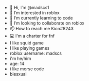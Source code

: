 - 👋 Hi, I’m @madscs1
- 👀 I’m interested in roblox
- 🌱 I’m currently learning to code
- 💞️ I’m looking to collaborate on roblox
- 📫 How to reach me Kion#8243
- 💻 I'm a charter for fnf
- I like squid game
- I like playing games
- roblox username: madscs
- i'm he/him
- age: 14
- i like morse code
- biesxual
